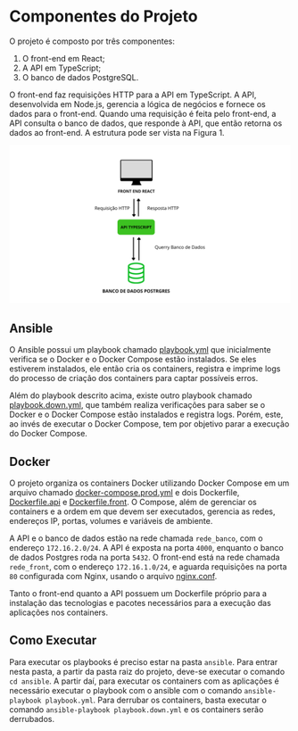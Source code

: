 # Componentes do Projeto

O projeto é composto por três componentes:

1. O front-end em React;
2. A API em TypeScript;
3. O banco de dados PostgreSQL.

O front-end faz requisições HTTP para a API em TypeScript. A API, desenvolvida em Node.js, gerencia a lógica de negócios e fornece os dados para o front-end. Quando uma requisição é feita pelo front-end, a API consulta o banco de dados, que responde à API, que então retorna os dados ao front-end. A estrutura pode ser vista na Figura 1.

![Figura 1: Componentes do Projeto (O Autor)](figura1.png)

## Ansible

O Ansible possui um playbook chamado [playbook.yml](ansible/playbook.yml) que inicialmente verifica se o Docker e o Docker Compose estão instalados. Se eles estiverem instalados, ele então cria os containers, registra e imprime logs do processo de criação dos containers para captar possíveis erros.

Além do playbook descrito acima, existe outro playbook chamado [playbook.down.yml](ansible/playbook.down.yml), que também realiza verificações para saber se o Docker e o Docker Compose estão instalados e registra logs. Porém, este, ao invés de executar o Docker Compose, tem por objetivo parar a execução do Docker Compose.

## Docker

O projeto organiza os containers Docker utilizando Docker Compose em um arquivo chamado [docker-compose.prod.yml](docker-compose.prod.yml) e dois Dockerfile, [Dockerfile.api](api/Dockerfile.api) e [Dockerfile.front](front-react/Dockerfile.front). O Compose, além de gerenciar os containers e a ordem em que devem ser executados, gerencia as redes, endereços IP, portas, volumes e variáveis de ambiente.

A API e o banco de dados estão na rede chamada `rede_banco`, com o endereço `172.16.2.0/24`. A API é exposta na porta `4000`, enquanto o banco de dados Postgres roda na porta `5432`. O front-end está na rede chamada `rede_front`, com o endereço `172.16.1.0/24`, e aguarda requisições na porta `80` configurada com Nginx, usando o arquivo [nginx.conf](front-react/nginx.conf).

Tanto o front-end quanto a API possuem um Dockerfile próprio para a instalação das tecnologias e pacotes necessários para a execução das aplicações nos containers.

## Como Executar

Para executar os playbooks é preciso estar na pasta `ansible`. Para entrar nesta pasta, a partir da pasta raiz do projeto, deve-se executar o comando `cd ansible`. A partir daí, para executar os containers com as aplicações é necessário executar o playbook com o ansible com o comando `ansible-playbook playbook.yml`. Para derrubar os containers, basta executar o comando `ansible-playbook playbook.down.yml` e os containers serão derrubados.
